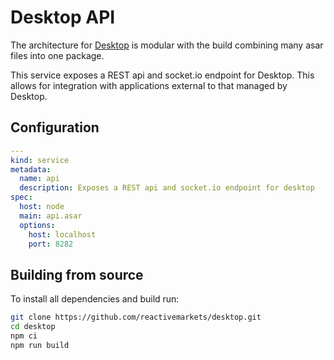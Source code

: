 # Desktop API

The architecture for [Desktop](https://github.com/reactivemarkets/desktop) is modular with the build combining many asar files into one package.

This service exposes a REST api and socket.io endpoint for Desktop. This allows for integration with applications external to that managed by Desktop.

## Configuration

```yaml
---
kind: service
metadata:
  name: api
  description: Exposes a REST api and socket.io endpoint for desktop
spec:
  host: node
  main: api.asar
  options:
    host: localhost
    port: 8282
```

## Building from source

To install all dependencies and build run:

```bash
git clone https://github.com/reactivemarkets/desktop.git
cd desktop
npm ci
npm run build
```
